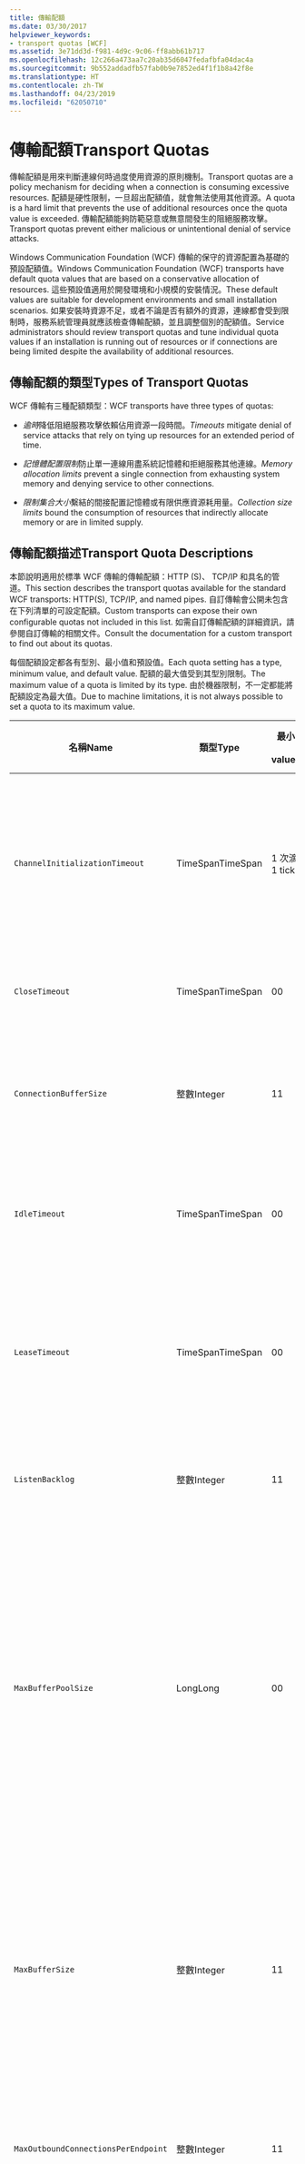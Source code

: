 ```yaml
---
title: 傳輸配額
ms.date: 03/30/2017
helpviewer_keywords:
- transport quotas [WCF]
ms.assetid: 3e71dd3d-f981-4d9c-9c06-ff8abb61b717
ms.openlocfilehash: 12c266a473aa7c20ab35d6047fedafbfa04dac4a
ms.sourcegitcommit: 9b552addadfb57fab0b9e7852ed4f1f1b8a42f8e
ms.translationtype: HT
ms.contentlocale: zh-TW
ms.lasthandoff: 04/23/2019
ms.locfileid: "62050710"
---
```

# <a name="transport-quotas"></a><span data-ttu-id="1368d-102">傳輸配額</span><span class="sxs-lookup"><span data-stu-id="1368d-102">Transport Quotas</span></span>
<span data-ttu-id="1368d-103">傳輸配額是用來判斷連線何時過度使用資源的原則機制。</span><span class="sxs-lookup"><span data-stu-id="1368d-103">Transport quotas are a policy mechanism for deciding when a connection is consuming excessive resources.</span></span> <span data-ttu-id="1368d-104">配額是硬性限制，一旦超出配額值，就會無法使用其他資源。</span><span class="sxs-lookup"><span data-stu-id="1368d-104">A quota is a hard limit that prevents the use of additional resources once the quota value is exceeded.</span></span> <span data-ttu-id="1368d-105">傳輸配額能夠防範惡意或無意間發生的阻絕服務攻擊。</span><span class="sxs-lookup"><span data-stu-id="1368d-105">Transport quotas prevent either malicious or unintentional denial of service attacks.</span></span>  
  
 <span data-ttu-id="1368d-106">Windows Communication Foundation (WCF) 傳輸的保守的資源配置為基礎的預設配額值。</span><span class="sxs-lookup"><span data-stu-id="1368d-106">Windows Communication Foundation (WCF) transports have default quota values that are based on a conservative allocation of resources.</span></span> <span data-ttu-id="1368d-107">這些預設值適用於開發環境和小規模的安裝情況。</span><span class="sxs-lookup"><span data-stu-id="1368d-107">These default values are suitable for development environments and small installation scenarios.</span></span> <span data-ttu-id="1368d-108">如果安裝時資源不足，或者不論是否有額外的資源，連線都會受到限制時，服務系統管理員就應該檢查傳輸配額，並且調整個別的配額值。</span><span class="sxs-lookup"><span data-stu-id="1368d-108">Service administrators should review transport quotas and tune individual quota values if an installation is running out of resources or if connections are being limited despite the availability of additional resources.</span></span>  
  
## <a name="types-of-transport-quotas"></a><span data-ttu-id="1368d-109">傳輸配額的類型</span><span class="sxs-lookup"><span data-stu-id="1368d-109">Types of Transport Quotas</span></span>  
 <span data-ttu-id="1368d-110">WCF 傳輸有三種配額類型：</span><span class="sxs-lookup"><span data-stu-id="1368d-110">WCF transports have three types of quotas:</span></span>  
  
- <span data-ttu-id="1368d-111">*逾時*降低阻絕服務攻擊依賴佔用資源一段時間。</span><span class="sxs-lookup"><span data-stu-id="1368d-111">*Timeouts* mitigate denial of service attacks that rely on tying up resources for an extended period of time.</span></span>  
  
- <span data-ttu-id="1368d-112">*記憶體配置限制*防止單一連線用盡系統記憶體和拒絕服務其他連線。</span><span class="sxs-lookup"><span data-stu-id="1368d-112">*Memory allocation limits* prevent a single connection from exhausting system memory and denying service to other connections.</span></span>  
  
- <span data-ttu-id="1368d-113">*限制集合大小*繫結的間接配置記憶體或有限供應資源耗用量。</span><span class="sxs-lookup"><span data-stu-id="1368d-113">*Collection size limits* bound the consumption of resources that indirectly allocate memory or are in limited supply.</span></span>  
  
## <a name="transport-quota-descriptions"></a><span data-ttu-id="1368d-114">傳輸配額描述</span><span class="sxs-lookup"><span data-stu-id="1368d-114">Transport Quota Descriptions</span></span>  
 <span data-ttu-id="1368d-115">本節說明適用於標準 WCF 傳輸的傳輸配額：HTTP (S)、 TCP/IP 和具名的管道。</span><span class="sxs-lookup"><span data-stu-id="1368d-115">This section describes the transport quotas available for the standard WCF transports: HTTP(S), TCP/IP, and named pipes.</span></span> <span data-ttu-id="1368d-116">自訂傳輸會公開未包含在下列清單的可設定配額。</span><span class="sxs-lookup"><span data-stu-id="1368d-116">Custom transports can expose their own configurable quotas not included in this list.</span></span> <span data-ttu-id="1368d-117">如需自訂傳輸配額的詳細資訊，請參閱自訂傳輸的相關文件。</span><span class="sxs-lookup"><span data-stu-id="1368d-117">Consult the documentation for a custom transport to find out about its quotas.</span></span>  
  
 <span data-ttu-id="1368d-118">每個配額設定都各有型別、最小值和預設值。</span><span class="sxs-lookup"><span data-stu-id="1368d-118">Each quota setting has a type, minimum value, and default value.</span></span> <span data-ttu-id="1368d-119">配額的最大值受到其型別限制。</span><span class="sxs-lookup"><span data-stu-id="1368d-119">The maximum value of a quota is limited by its type.</span></span> <span data-ttu-id="1368d-120">由於機器限制，不一定都能將配額設定為最大值。</span><span class="sxs-lookup"><span data-stu-id="1368d-120">Due to machine limitations, it is not always possible to set a quota to its maximum value.</span></span>  
  
|<span data-ttu-id="1368d-121">名稱</span><span class="sxs-lookup"><span data-stu-id="1368d-121">Name</span></span>|<span data-ttu-id="1368d-122">類型</span><span class="sxs-lookup"><span data-stu-id="1368d-122">Type</span></span>|<span data-ttu-id="1368d-123">最小</span><span class="sxs-lookup"><span data-stu-id="1368d-123">Min.</span></span><br /><br /> <span data-ttu-id="1368d-124">value</span><span class="sxs-lookup"><span data-stu-id="1368d-124">value</span></span>|<span data-ttu-id="1368d-125">預設</span><span class="sxs-lookup"><span data-stu-id="1368d-125">Default</span></span><br /><br /> <span data-ttu-id="1368d-126">value</span><span class="sxs-lookup"><span data-stu-id="1368d-126">value</span></span>|<span data-ttu-id="1368d-127">描述</span><span class="sxs-lookup"><span data-stu-id="1368d-127">Description</span></span>|  
|----------|----------|--------------------|-----------------------|-----------------|  
|`ChannelInitializationTimeout`|<span data-ttu-id="1368d-128">TimeSpan</span><span class="sxs-lookup"><span data-stu-id="1368d-128">TimeSpan</span></span>|<span data-ttu-id="1368d-129">1 次滴答聲</span><span class="sxs-lookup"><span data-stu-id="1368d-129">1 tick</span></span>|<span data-ttu-id="1368d-130">5 秒</span><span class="sxs-lookup"><span data-stu-id="1368d-130">5 sec</span></span>|<span data-ttu-id="1368d-131">初始讀取期間，等待連線傳送前序編碼 (Preamble) 的最長時間。</span><span class="sxs-lookup"><span data-stu-id="1368d-131">Maximum time to wait for a connection to send the preamble during the initial read.</span></span> <span data-ttu-id="1368d-132">在發生驗證之前會接收到這項資料。</span><span class="sxs-lookup"><span data-stu-id="1368d-132">This data is received before authentication occurs.</span></span> <span data-ttu-id="1368d-133">這個設定通常比 `ReceiveTimeout` 配額值小很多。</span><span class="sxs-lookup"><span data-stu-id="1368d-133">This setting is generally much smaller than the `ReceiveTimeout` quota value.</span></span>|  
|`CloseTimeout`|<span data-ttu-id="1368d-134">TimeSpan</span><span class="sxs-lookup"><span data-stu-id="1368d-134">TimeSpan</span></span>|<span data-ttu-id="1368d-135">0</span><span class="sxs-lookup"><span data-stu-id="1368d-135">0</span></span>|<span data-ttu-id="1368d-136">1 分鐘</span><span class="sxs-lookup"><span data-stu-id="1368d-136">1 min</span></span>|<span data-ttu-id="1368d-137">在傳輸引發例外狀況之前，等待連線關閉的最長時間。</span><span class="sxs-lookup"><span data-stu-id="1368d-137">Maximum time to wait for a connection to close before the transport raises an exception.</span></span>|  
|`ConnectionBufferSize`|<span data-ttu-id="1368d-138">整數</span><span class="sxs-lookup"><span data-stu-id="1368d-138">Integer</span></span>|<span data-ttu-id="1368d-139">1</span><span class="sxs-lookup"><span data-stu-id="1368d-139">1</span></span>|<span data-ttu-id="1368d-140">8 KB</span><span class="sxs-lookup"><span data-stu-id="1368d-140">8 KB</span></span>|<span data-ttu-id="1368d-141">基礎傳輸的傳輸和接收緩衝區大小 (以位元組為單位)。</span><span class="sxs-lookup"><span data-stu-id="1368d-141">Size, in bytes, of the transmit and receive buffers of the underlying transport.</span></span> <span data-ttu-id="1368d-142">增加緩衝區大小，可以在傳送大型訊息時提高輸送量。</span><span class="sxs-lookup"><span data-stu-id="1368d-142">Increasing the buffer size can improve throughput when sending large messages.</span></span>|  
|`IdleTimeout`|<span data-ttu-id="1368d-143">TimeSpan</span><span class="sxs-lookup"><span data-stu-id="1368d-143">TimeSpan</span></span>|<span data-ttu-id="1368d-144">0</span><span class="sxs-lookup"><span data-stu-id="1368d-144">0</span></span>|<span data-ttu-id="1368d-145">2 分鐘</span><span class="sxs-lookup"><span data-stu-id="1368d-145">2 min</span></span>|<span data-ttu-id="1368d-146">共用連線關閉之前，可以保持在閒置狀態的最長時間。</span><span class="sxs-lookup"><span data-stu-id="1368d-146">Maximum time a pooled connection can remain idle before being closed.</span></span><br /><br /> <span data-ttu-id="1368d-147">這個設定只適用於共用連線。</span><span class="sxs-lookup"><span data-stu-id="1368d-147">This setting only applies to pooled connections.</span></span>|  
|`LeaseTimeout`|<span data-ttu-id="1368d-148">TimeSpan</span><span class="sxs-lookup"><span data-stu-id="1368d-148">TimeSpan</span></span>|<span data-ttu-id="1368d-149">0</span><span class="sxs-lookup"><span data-stu-id="1368d-149">0</span></span>|<span data-ttu-id="1368d-150">5 分鐘</span><span class="sxs-lookup"><span data-stu-id="1368d-150">5 min</span></span>|<span data-ttu-id="1368d-151">作用中共用連線的最長存留期。</span><span class="sxs-lookup"><span data-stu-id="1368d-151">Maximum lifetime of an active pooled connection.</span></span> <span data-ttu-id="1368d-152">當超過指定的時間後，一旦已服務目前要求，就會關閉連線。</span><span class="sxs-lookup"><span data-stu-id="1368d-152">After the specified time elapses, the connection closes once the current request is serviced.</span></span><br /><br /> <span data-ttu-id="1368d-153">這個設定只適用於共用連線。</span><span class="sxs-lookup"><span data-stu-id="1368d-153">This setting only applies to pooled connections.</span></span>|  
|`ListenBacklog`|<span data-ttu-id="1368d-154">整數</span><span class="sxs-lookup"><span data-stu-id="1368d-154">Integer</span></span>|<span data-ttu-id="1368d-155">1</span><span class="sxs-lookup"><span data-stu-id="1368d-155">1</span></span>|<span data-ttu-id="1368d-156">10</span><span class="sxs-lookup"><span data-stu-id="1368d-156">10</span></span>|<span data-ttu-id="1368d-157">在拒絕端點的其他連線之前，接聽項尚未服務之連線的最大數目。</span><span class="sxs-lookup"><span data-stu-id="1368d-157">Maximum number of connections that the listener can have unserviced before additional connections to that endpoint are denied.</span></span>|  
|`MaxBufferPoolSize`|<span data-ttu-id="1368d-158">Long</span><span class="sxs-lookup"><span data-stu-id="1368d-158">Long</span></span>|<span data-ttu-id="1368d-159">0</span><span class="sxs-lookup"><span data-stu-id="1368d-159">0</span></span>|<span data-ttu-id="1368d-160">512 KB</span><span class="sxs-lookup"><span data-stu-id="1368d-160">512 KB</span></span>|<span data-ttu-id="1368d-161">傳輸專用於共用可重複使用之訊息緩衝區的最大記憶體 (以位元組為單位)。</span><span class="sxs-lookup"><span data-stu-id="1368d-161">Maximum memory, in bytes, that the transport devotes to pooling reusable message buffers.</span></span> <span data-ttu-id="1368d-162">當集區無法提供訊息緩衝區時，就會配置新緩衝區，暫時使用。</span><span class="sxs-lookup"><span data-stu-id="1368d-162">When the pool cannot supply a message buffer, a new buffer is allocated for temporary use.</span></span><br /><br /> <span data-ttu-id="1368d-163">建立許多通道處理站或接聽項的安裝，可以為緩衝集區配置大量記憶體。</span><span class="sxs-lookup"><span data-stu-id="1368d-163">Installations that create many channel factories or listeners can allocate large amounts of memory for buffer pools.</span></span> <span data-ttu-id="1368d-164">減少這個緩衝區大小，在這個情況下會大幅降低記憶體使用量。</span><span class="sxs-lookup"><span data-stu-id="1368d-164">Reducing this buffer size can greatly reduce memory usage in this scenario.</span></span>|  
|`MaxBufferSize`|<span data-ttu-id="1368d-165">整數</span><span class="sxs-lookup"><span data-stu-id="1368d-165">Integer</span></span>|<span data-ttu-id="1368d-166">1</span><span class="sxs-lookup"><span data-stu-id="1368d-166">1</span></span>|<span data-ttu-id="1368d-167">64 KB</span><span class="sxs-lookup"><span data-stu-id="1368d-167">64 KB</span></span>|<span data-ttu-id="1368d-168">用於串流資料的最大緩衝區大小 (以位元組為單位)。</span><span class="sxs-lookup"><span data-stu-id="1368d-168">Maximum size, in bytes, of a buffer used for streaming data.</span></span> <span data-ttu-id="1368d-169">如果未設定這個傳輸配額，或者傳輸不是使用資料流，配額值就是 `MaxReceivedMessageSize` 配額值和 <xref:System.Int32.MaxValue> 兩者的較小值。</span><span class="sxs-lookup"><span data-stu-id="1368d-169">If this transport quota is not set, or the transport is not using streaming, then the quota value is the same as the smaller of the `MaxReceivedMessageSize` quota value and <xref:System.Int32.MaxValue>.</span></span>|  
|`MaxOutboundConnectionsPerEndpoint`|<span data-ttu-id="1368d-170">整數</span><span class="sxs-lookup"><span data-stu-id="1368d-170">Integer</span></span>|<span data-ttu-id="1368d-171">1</span><span class="sxs-lookup"><span data-stu-id="1368d-171">1</span></span>|<span data-ttu-id="1368d-172">10</span><span class="sxs-lookup"><span data-stu-id="1368d-172">10</span></span>|<span data-ttu-id="1368d-173">可與特定端點相關聯之傳出連線的最大數目。</span><span class="sxs-lookup"><span data-stu-id="1368d-173">Maximum number of outgoing connections that can be associated with a particular endpoint.</span></span><br /><br /> <span data-ttu-id="1368d-174">這個設定只適用於共用連線。</span><span class="sxs-lookup"><span data-stu-id="1368d-174">This setting only applies to pooled connections.</span></span>|  
|`MaxOutputDelay`|<span data-ttu-id="1368d-175">TimeSpan</span><span class="sxs-lookup"><span data-stu-id="1368d-175">TimeSpan</span></span>|<span data-ttu-id="1368d-176">0</span><span class="sxs-lookup"><span data-stu-id="1368d-176">0</span></span>|<span data-ttu-id="1368d-177">200 毫秒</span><span class="sxs-lookup"><span data-stu-id="1368d-177">200 ms</span></span>|<span data-ttu-id="1368d-178">等待傳送作業在單一作業中批次處理其他訊息的最長時間。</span><span class="sxs-lookup"><span data-stu-id="1368d-178">Maximum time to wait after a send operation for batching additional messages in a single operation.</span></span> <span data-ttu-id="1368d-179">如果基礎傳輸的緩衝區已滿，就會提早傳送訊息。</span><span class="sxs-lookup"><span data-stu-id="1368d-179">Messages are sent earlier if the buffer of the underlying transport becomes full.</span></span> <span data-ttu-id="1368d-180">傳送額外訊息並不會重設延遲期間。</span><span class="sxs-lookup"><span data-stu-id="1368d-180">Sending additional messages does not reset the delay period.</span></span>|  
|`MaxPendingAccepts`|<span data-ttu-id="1368d-181">整數</span><span class="sxs-lookup"><span data-stu-id="1368d-181">Integer</span></span>|<span data-ttu-id="1368d-182">1</span><span class="sxs-lookup"><span data-stu-id="1368d-182">1</span></span>|<span data-ttu-id="1368d-183">1</span><span class="sxs-lookup"><span data-stu-id="1368d-183">1</span></span>|<span data-ttu-id="1368d-184">接聽項上等待通道接受的最大數目。</span><span class="sxs-lookup"><span data-stu-id="1368d-184">Maximum number of accepts for channels that the listener can have waiting.</span></span><br /><br /> <span data-ttu-id="1368d-185">在完成接受和啟動新接受之間有段時間間隔。</span><span class="sxs-lookup"><span data-stu-id="1368d-185">There is an interval of time between the accept completing and a new accept starting.</span></span> <span data-ttu-id="1368d-186">增加這個集合大小，可以防止這個間隔期間內進行連線的用戶端遭到捨棄。</span><span class="sxs-lookup"><span data-stu-id="1368d-186">Increasing this collection size can prevent clients that connect during this interval from being dropped.</span></span>|  
|`MaxPendingConnections`|<span data-ttu-id="1368d-187">整數</span><span class="sxs-lookup"><span data-stu-id="1368d-187">Integer</span></span>|<span data-ttu-id="1368d-188">1</span><span class="sxs-lookup"><span data-stu-id="1368d-188">1</span></span>|<span data-ttu-id="1368d-189">10</span><span class="sxs-lookup"><span data-stu-id="1368d-189">10</span></span>|<span data-ttu-id="1368d-190">接聽項上等待應用程式接受連線的最大數目。</span><span class="sxs-lookup"><span data-stu-id="1368d-190">Maximum number of connections that the listener can have waiting to be accepted by the application.</span></span> <span data-ttu-id="1368d-191">當超過這個配額值時，新的傳入連線會被捨棄，而不是等待被接受。</span><span class="sxs-lookup"><span data-stu-id="1368d-191">When this quota value is exceeded, new incoming connections are dropped rather than waiting to be accepted.</span></span><br /><br /> <span data-ttu-id="1368d-192">如訊息安全性等連線功能，可能會導致用戶端開啟一個以上的連線。</span><span class="sxs-lookup"><span data-stu-id="1368d-192">Connection features such as message security can cause a client to open more than one connection.</span></span> <span data-ttu-id="1368d-193">在設定這個配額值時，服務系統管理員應該考量到其他連線。</span><span class="sxs-lookup"><span data-stu-id="1368d-193">Service administrators should account for these additional connections when setting this quota value.</span></span>|  
|`MaxReceivedMessageSize`|<span data-ttu-id="1368d-194">Long</span><span class="sxs-lookup"><span data-stu-id="1368d-194">Long</span></span>|<span data-ttu-id="1368d-195">1</span><span class="sxs-lookup"><span data-stu-id="1368d-195">1</span></span>|<span data-ttu-id="1368d-196">64 KB</span><span class="sxs-lookup"><span data-stu-id="1368d-196">64 KB</span></span>|<span data-ttu-id="1368d-197">在傳輸引發例外狀況之前，已接收的訊息 (包括標頭) 大小上限 (以位元組為單位)。</span><span class="sxs-lookup"><span data-stu-id="1368d-197">Maximum size, in bytes, of a received message, including headers, before the transport raises an exception.</span></span>|  
|`OpenTimeout`|<span data-ttu-id="1368d-198">TimeSpan</span><span class="sxs-lookup"><span data-stu-id="1368d-198">TimeSpan</span></span>|<span data-ttu-id="1368d-199">0</span><span class="sxs-lookup"><span data-stu-id="1368d-199">0</span></span>|<span data-ttu-id="1368d-200">1 分鐘</span><span class="sxs-lookup"><span data-stu-id="1368d-200">1 min</span></span>|<span data-ttu-id="1368d-201">在傳輸引發例外狀況之前，等待建立連線的最長時間。</span><span class="sxs-lookup"><span data-stu-id="1368d-201">Maximum time to wait for a connection to be established before the transport raises an exception.</span></span>|  
|`ReceiveTimeout`|<span data-ttu-id="1368d-202">TimeSpan</span><span class="sxs-lookup"><span data-stu-id="1368d-202">TimeSpan</span></span>|<span data-ttu-id="1368d-203">0</span><span class="sxs-lookup"><span data-stu-id="1368d-203">0</span></span>|<span data-ttu-id="1368d-204">10 分鐘</span><span class="sxs-lookup"><span data-stu-id="1368d-204">10 min</span></span>|<span data-ttu-id="1368d-205">在傳輸引發例外狀況之前，等待讀取作業完成的最長時間。</span><span class="sxs-lookup"><span data-stu-id="1368d-205">Maximum time to wait for a read operation to complete before the transport raises an exception.</span></span>|  
|`SendTimeout`|<span data-ttu-id="1368d-206">Timespan</span><span class="sxs-lookup"><span data-stu-id="1368d-206">Timespan</span></span>|<span data-ttu-id="1368d-207">0</span><span class="sxs-lookup"><span data-stu-id="1368d-207">0</span></span>|<span data-ttu-id="1368d-208">1 分鐘</span><span class="sxs-lookup"><span data-stu-id="1368d-208">1 min</span></span>|<span data-ttu-id="1368d-209">在傳輸引發例外狀況之前，等待寫入作業完成的最長時間。</span><span class="sxs-lookup"><span data-stu-id="1368d-209">Maximum time to wait for a write operation to complete before the transport raises an exception.</span></span>|  
  
 <span data-ttu-id="1368d-210">透過繫結或組態進行設定時，傳輸配額 `MaxPendingConnections` 和 `MaxOutboundConnectionsPerEndpoint` 會結合為一個名為 `MaxConnections` 的傳輸配額。</span><span class="sxs-lookup"><span data-stu-id="1368d-210">The transport quotas `MaxPendingConnections` and `MaxOutboundConnectionsPerEndpoint` are combined into a single transport quota called `MaxConnections` when set through the binding or configuration.</span></span> <span data-ttu-id="1368d-211">只有繫結項目才能允許個別設定這些配額值。</span><span class="sxs-lookup"><span data-stu-id="1368d-211">Only the binding element allows setting these quota values individually.</span></span> <span data-ttu-id="1368d-212">`MaxConnections` 傳輸配額具有相同的最小值和預設值。</span><span class="sxs-lookup"><span data-stu-id="1368d-212">The `MaxConnections` transport quota has the same minimum and default values.</span></span>  
  
## <a name="setting-transport-quotas"></a><span data-ttu-id="1368d-213">設定傳輸配額</span><span class="sxs-lookup"><span data-stu-id="1368d-213">Setting Transport Quotas</span></span>  
 <span data-ttu-id="1368d-214">傳輸配額可以透過傳輸繫結項目、傳輸繫結、應用程式組態或主機原則來設定。</span><span class="sxs-lookup"><span data-stu-id="1368d-214">Transport quotas are set through the transport binding element, the transport binding, application configuration, or host policy.</span></span> <span data-ttu-id="1368d-215">本文件未涵蓋透過主應用程式原則來設定傳輸的內容。</span><span class="sxs-lookup"><span data-stu-id="1368d-215">This document does not cover setting transports through host policy.</span></span> <span data-ttu-id="1368d-216">如需探索主機原則配額設定的詳細資訊，請參閱基礎傳輸的相關文件。</span><span class="sxs-lookup"><span data-stu-id="1368d-216">Consult the documentation for the underlying transport to discover the settings for host policy quotas.</span></span> <span data-ttu-id="1368d-217">[設定 HTTP 和 HTTPS](../../../../docs/framework/wcf/feature-details/configuring-http-and-https.md)主題說明 Http.sys 驅動程式的配額設定。</span><span class="sxs-lookup"><span data-stu-id="1368d-217">The [Configuring HTTP and HTTPS](../../../../docs/framework/wcf/feature-details/configuring-http-and-https.md) topic describes quota settings for the Http.sys driver.</span></span> <span data-ttu-id="1368d-218">如需在 HTTP、TCP/IP 和具名管道連線上設定 Windows 限制的詳細資訊，請搜尋 Microsoft 知識庫。</span><span class="sxs-lookup"><span data-stu-id="1368d-218">Search the Microsoft Knowledge Base for more information about configuring Windows limits on HTTP, TCP/IP, and named pipe connections.</span></span>  
  
 <span data-ttu-id="1368d-219">其他類型的配額會間接套用至傳輸。</span><span class="sxs-lookup"><span data-stu-id="1368d-219">Other types of quotas apply indirectly to transports.</span></span> <span data-ttu-id="1368d-220">傳輸用來將訊息轉換為位元組的訊息編碼器，可以有自己的配額設定。</span><span class="sxs-lookup"><span data-stu-id="1368d-220">The message encoder that the transport uses to transform a message into bytes can have its own quota settings.</span></span> <span data-ttu-id="1368d-221">不過，這些配額與所要使用的傳輸類型無關。</span><span class="sxs-lookup"><span data-stu-id="1368d-221">However, these quotas are independent of the type of transport being used.</span></span>  
  
### <a name="controlling-transport-quotas-from-the-binding-element"></a><span data-ttu-id="1368d-222">從繫結項目控制傳輸配額</span><span class="sxs-lookup"><span data-stu-id="1368d-222">Controlling Transport Quotas from the Binding Element</span></span>  
 <span data-ttu-id="1368d-223">透過繫結項目來設定傳輸配額，可提供控制傳輸行為的最大彈性。</span><span class="sxs-lookup"><span data-stu-id="1368d-223">Setting transport quotas through the binding element offers the greatest flexibility in controlling the transport's behavior.</span></span> <span data-ttu-id="1368d-224">在建置通道時，會從繫結取得 Close、Open、Receive 和 Send 作業的預設逾時。</span><span class="sxs-lookup"><span data-stu-id="1368d-224">The default timeouts for Close, Open, Receive, and Send operations are taken from the binding when a channel is built.</span></span>  
  
|<span data-ttu-id="1368d-225">名稱</span><span class="sxs-lookup"><span data-stu-id="1368d-225">Name</span></span>|<span data-ttu-id="1368d-226">HTTP</span><span class="sxs-lookup"><span data-stu-id="1368d-226">HTTP</span></span>|<span data-ttu-id="1368d-227">TCP/IP</span><span class="sxs-lookup"><span data-stu-id="1368d-227">TCP/IP</span></span>|<span data-ttu-id="1368d-228">具名管道</span><span class="sxs-lookup"><span data-stu-id="1368d-228">Named pipe</span></span>|  
|----------|----------|-------------|----------------|  
|`ChannelInitializationTimeout`||<span data-ttu-id="1368d-229">X</span><span class="sxs-lookup"><span data-stu-id="1368d-229">X</span></span>|<span data-ttu-id="1368d-230">X</span><span class="sxs-lookup"><span data-stu-id="1368d-230">X</span></span>|  
|`CloseTimeout`||||  
|`ConnectionBufferSize`||<span data-ttu-id="1368d-231">X</span><span class="sxs-lookup"><span data-stu-id="1368d-231">X</span></span>|<span data-ttu-id="1368d-232">X</span><span class="sxs-lookup"><span data-stu-id="1368d-232">X</span></span>|  
|`IdleTimeout`||<span data-ttu-id="1368d-233">X</span><span class="sxs-lookup"><span data-stu-id="1368d-233">X</span></span>|<span data-ttu-id="1368d-234">X</span><span class="sxs-lookup"><span data-stu-id="1368d-234">X</span></span>|  
|`LeaseTimeout`||<span data-ttu-id="1368d-235">X</span><span class="sxs-lookup"><span data-stu-id="1368d-235">X</span></span>||  
|`ListenBacklog`||<span data-ttu-id="1368d-236">X</span><span class="sxs-lookup"><span data-stu-id="1368d-236">X</span></span>||  
|`MaxBufferPoolSize`|<span data-ttu-id="1368d-237">X</span><span class="sxs-lookup"><span data-stu-id="1368d-237">X</span></span>|<span data-ttu-id="1368d-238">X</span><span class="sxs-lookup"><span data-stu-id="1368d-238">X</span></span>|<span data-ttu-id="1368d-239">X</span><span class="sxs-lookup"><span data-stu-id="1368d-239">X</span></span>|  
|`MaxBufferSize`|<span data-ttu-id="1368d-240">X</span><span class="sxs-lookup"><span data-stu-id="1368d-240">X</span></span>|<span data-ttu-id="1368d-241">X</span><span class="sxs-lookup"><span data-stu-id="1368d-241">X</span></span>|<span data-ttu-id="1368d-242">X</span><span class="sxs-lookup"><span data-stu-id="1368d-242">X</span></span>|  
|`MaxOutboundConnectionsPerEndpoint`||<span data-ttu-id="1368d-243">X</span><span class="sxs-lookup"><span data-stu-id="1368d-243">X</span></span>|<span data-ttu-id="1368d-244">X</span><span class="sxs-lookup"><span data-stu-id="1368d-244">X</span></span>|  
|`MaxOutputDelay`||<span data-ttu-id="1368d-245">X</span><span class="sxs-lookup"><span data-stu-id="1368d-245">X</span></span>|<span data-ttu-id="1368d-246">X</span><span class="sxs-lookup"><span data-stu-id="1368d-246">X</span></span>|  
|`MaxPendingAccepts`||<span data-ttu-id="1368d-247">X</span><span class="sxs-lookup"><span data-stu-id="1368d-247">X</span></span>|<span data-ttu-id="1368d-248">X</span><span class="sxs-lookup"><span data-stu-id="1368d-248">X</span></span>|  
|`MaxPendingConnections`||<span data-ttu-id="1368d-249">X</span><span class="sxs-lookup"><span data-stu-id="1368d-249">X</span></span>|<span data-ttu-id="1368d-250">X</span><span class="sxs-lookup"><span data-stu-id="1368d-250">X</span></span>|  
|`MaxReceivedMessageSize`|<span data-ttu-id="1368d-251">X</span><span class="sxs-lookup"><span data-stu-id="1368d-251">X</span></span>|<span data-ttu-id="1368d-252">X</span><span class="sxs-lookup"><span data-stu-id="1368d-252">X</span></span>|<span data-ttu-id="1368d-253">X</span><span class="sxs-lookup"><span data-stu-id="1368d-253">X</span></span>|  
|`OpenTimeout`||||  
|`ReceiveTimeout`||||  
|`SendTimeout`||||  
  
### <a name="controlling-transport-quotas-from-the-binding"></a><span data-ttu-id="1368d-254">從繫結控制傳輸配額</span><span class="sxs-lookup"><span data-stu-id="1368d-254">Controlling Transport Quotas from the Binding</span></span>  
 <span data-ttu-id="1368d-255">透過繫結來設定傳輸配額，會提供一組可從中選擇的簡化配額，同時仍會提供存取最常用的配額值。</span><span class="sxs-lookup"><span data-stu-id="1368d-255">Setting transport quotas through the binding offers a simplified set of quotas to choose from while still giving access to the most common quota values.</span></span>  
  
|<span data-ttu-id="1368d-256">名稱</span><span class="sxs-lookup"><span data-stu-id="1368d-256">Name</span></span>|<span data-ttu-id="1368d-257">HTTP</span><span class="sxs-lookup"><span data-stu-id="1368d-257">HTTP</span></span>|<span data-ttu-id="1368d-258">TCP/IP</span><span class="sxs-lookup"><span data-stu-id="1368d-258">TCP/IP</span></span>|<span data-ttu-id="1368d-259">具名管道</span><span class="sxs-lookup"><span data-stu-id="1368d-259">Named pipe</span></span>|  
|----------|----------|-------------|----------------|  
|`ChannelInitializationTimeout`||||  
|`CloseTimeout`|<span data-ttu-id="1368d-260">X</span><span class="sxs-lookup"><span data-stu-id="1368d-260">X</span></span>|<span data-ttu-id="1368d-261">X</span><span class="sxs-lookup"><span data-stu-id="1368d-261">X</span></span>|<span data-ttu-id="1368d-262">X</span><span class="sxs-lookup"><span data-stu-id="1368d-262">X</span></span>|  
|`ConnectionBufferSize`||||  
|`IdleTimeout`||||  
|`LeaseTimeout`||||  
|`ListenBacklog`||<span data-ttu-id="1368d-263">X</span><span class="sxs-lookup"><span data-stu-id="1368d-263">X</span></span>||  
|`MaxBufferPoolSize`|<span data-ttu-id="1368d-264">X</span><span class="sxs-lookup"><span data-stu-id="1368d-264">X</span></span>|<span data-ttu-id="1368d-265">X</span><span class="sxs-lookup"><span data-stu-id="1368d-265">X</span></span>|<span data-ttu-id="1368d-266">X</span><span class="sxs-lookup"><span data-stu-id="1368d-266">X</span></span>|  
|`MaxBufferSize`|<span data-ttu-id="1368d-267">1</span><span class="sxs-lookup"><span data-stu-id="1368d-267">1</span></span>|<span data-ttu-id="1368d-268">X</span><span class="sxs-lookup"><span data-stu-id="1368d-268">X</span></span>|<span data-ttu-id="1368d-269">X</span><span class="sxs-lookup"><span data-stu-id="1368d-269">X</span></span>|  
|`MaxOutboundConnectionsPerEndpoint`||<span data-ttu-id="1368d-270">2</span><span class="sxs-lookup"><span data-stu-id="1368d-270">2</span></span>|<span data-ttu-id="1368d-271">2</span><span class="sxs-lookup"><span data-stu-id="1368d-271">2</span></span>|  
|`MaxOutputDelay`||||  
|`MaxPendingAccepts`||||  
|`MaxPendingConnections`||<span data-ttu-id="1368d-272">2</span><span class="sxs-lookup"><span data-stu-id="1368d-272">2</span></span>|<span data-ttu-id="1368d-273">2</span><span class="sxs-lookup"><span data-stu-id="1368d-273">2</span></span>|  
|`MaxReceivedMessageSize`|<span data-ttu-id="1368d-274">X</span><span class="sxs-lookup"><span data-stu-id="1368d-274">X</span></span>|<span data-ttu-id="1368d-275">X</span><span class="sxs-lookup"><span data-stu-id="1368d-275">X</span></span>|<span data-ttu-id="1368d-276">X</span><span class="sxs-lookup"><span data-stu-id="1368d-276">X</span></span>|  
|`OpenTimeout`|<span data-ttu-id="1368d-277">X</span><span class="sxs-lookup"><span data-stu-id="1368d-277">X</span></span>|<span data-ttu-id="1368d-278">X</span><span class="sxs-lookup"><span data-stu-id="1368d-278">X</span></span>|<span data-ttu-id="1368d-279">X</span><span class="sxs-lookup"><span data-stu-id="1368d-279">X</span></span>|  
|`ReceiveTimeout`|<span data-ttu-id="1368d-280">X</span><span class="sxs-lookup"><span data-stu-id="1368d-280">X</span></span>|<span data-ttu-id="1368d-281">X</span><span class="sxs-lookup"><span data-stu-id="1368d-281">X</span></span>|<span data-ttu-id="1368d-282">X</span><span class="sxs-lookup"><span data-stu-id="1368d-282">X</span></span>|  
|`SendTimeout`|<span data-ttu-id="1368d-283">X</span><span class="sxs-lookup"><span data-stu-id="1368d-283">X</span></span>|<span data-ttu-id="1368d-284">X</span><span class="sxs-lookup"><span data-stu-id="1368d-284">X</span></span>|<span data-ttu-id="1368d-285">X</span><span class="sxs-lookup"><span data-stu-id="1368d-285">X</span></span>|  
  
1. <span data-ttu-id="1368d-286">`MaxBufferSize` 傳輸配額只適用於 `BasicHttp` 繫結。</span><span class="sxs-lookup"><span data-stu-id="1368d-286">The `MaxBufferSize` transport quota is only available on the `BasicHttp` binding.</span></span> <span data-ttu-id="1368d-287">`WSHttp` 繫結適用於不支援資料流傳輸模式的情況中。</span><span class="sxs-lookup"><span data-stu-id="1368d-287">The `WSHttp` bindings are for scenarios that do not support streamed transport modes.</span></span>  
  
2. <span data-ttu-id="1368d-288">傳輸配額 `MaxPendingConnections` 和 `MaxOutboundConnectionsPerEndpoint` 會結合為一個名為 `MaxConnections` 的傳輸配額。</span><span class="sxs-lookup"><span data-stu-id="1368d-288">The transport quotas `MaxPendingConnections` and `MaxOutboundConnectionsPerEndpoint` are combined into a single transport quota called `MaxConnections`.</span></span>  
  
### <a name="controlling-transport-quotas-from-configuration"></a><span data-ttu-id="1368d-289">從組態控制傳輸配額</span><span class="sxs-lookup"><span data-stu-id="1368d-289">Controlling Transport Quotas from Configuration</span></span>  
 <span data-ttu-id="1368d-290">應用程式組態可以像直接存取繫結上的屬性一樣，設定相同的傳輸配額。</span><span class="sxs-lookup"><span data-stu-id="1368d-290">Application configuration can set the same transport quotas as directly accessing properties on a binding.</span></span> <span data-ttu-id="1368d-291">在組態檔中，傳輸配額的名稱一律以小寫字母為開頭。</span><span class="sxs-lookup"><span data-stu-id="1368d-291">In configuration files, the name of a transport quota always starts with a lowercase letter.</span></span> <span data-ttu-id="1368d-292">例如，繫結上的 `CloseTimeout` 屬性會對應至組態中的 `closeTimeout` 設定，而繫結上的 `MaxConnections` 屬性則會對應至組態中的 `maxConnections` 設定。</span><span class="sxs-lookup"><span data-stu-id="1368d-292">For example, the `CloseTimeout` property on a binding corresponds to the `closeTimeout` setting in configuration and the `MaxConnections` property on a binding corresponds to the `maxConnections` setting in configuration.</span></span>  
  
## <a name="see-also"></a><span data-ttu-id="1368d-293">另請參閱</span><span class="sxs-lookup"><span data-stu-id="1368d-293">See also</span></span>

- <xref:System.ServiceModel.Channels.HttpsTransportBindingElement>
- <xref:System.ServiceModel.Channels.HttpTransportBindingElement>
- <xref:System.ServiceModel.Channels.TcpTransportBindingElement>
- <xref:System.ServiceModel.Channels.NamedPipeTransportBindingElement>
- <xref:System.ServiceModel.Channels.ConnectionOrientedTransportBindingElement>
- <xref:System.ServiceModel.Channels.TransportBindingElement>
